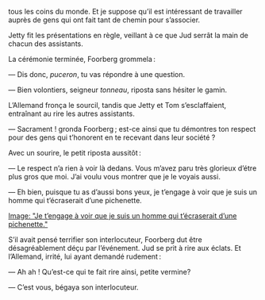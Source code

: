 tous les coins du monde. Et je suppose qu’il est intéressant de travailler auprès de gens qui ont fait tant de chemin pour s’associer.

Jetty fit les présentations en règle, veillant à ce que Jud serrât la main de chacun des assistants.

La cérémonie terminée, Foorberg grommela :

— Dis donc, _puceron_, tu vas répondre à une question.

— Bien volontiers, seigneur _tonneau_, riposta sans hésiter le
gamin.

L’Allemand fronça le sourcil, tandis que Jetty et Tom s’esclaffaient, entraînant au rire les autres assistants.

— Sacrament ! gronda Foorberg ; est-ce ainsi que tu démontres ton respect pour des gens qui t’honorent en te recevant dans leur société ?

Avec un sourire, le petit riposta aussitôt :

— Le respect n’a rien à voir là dedans. Vous m’avez paru très glorieux d’étre plus gros que moi. J’ai voulu vous montrer que je le voyais aussi.

— Eh bien, puisque tu as d’aussi bons yeux, je t’engage à voir que je suis un homme qui t’écraserait d’une pichenette.

[Image: "Je t’engage à voir que je suis un homme qui t’écraserait d’une pichenette."](../images/1-page-215.JPG)

S’il avait pensé terrifier son interlocuteur, Foorberg dut être désagréablement déçu par l’événement. Jud se prit à rire aux éclats. Et
l’Allemand, irrité, lui ayant demandé rudement :

— Ah ah ! Qu’est-ce qui te fait rire ainsi, petite vermine?

— C’est vous, bégaya son interlocuteur.
